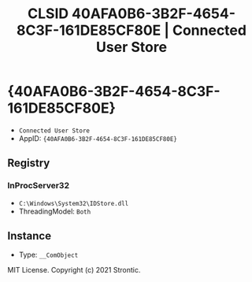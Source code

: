 ﻿---
title: "CLSID 40AFA0B6-3B2F-4654-8C3F-161DE85CF80E | Connected User Store"
excerpt: What is COM-Object CLSID 40AFA0B6-3B2F-4654-8C3F-161DE85CF80E?
---

# {40AFA0B6-3B2F-4654-8C3F-161DE85CF80E}

* `Connected User Store`
* AppID: `{40AFA0B6-3B2F-4654-8C3F-161DE85CF80E}`

## Registry


### InProcServer32

* `C:\Windows\System32\IDStore.dll`
* ThreadingModel: `Both`

## Instance

* Type: `__ComObject`

MIT License. Copyright (c) 2021 Strontic.


